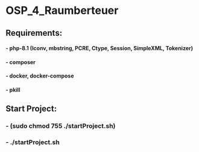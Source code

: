 # OSP_4_Raumberteuer

## Requirements:
#### - php-8.1 (Iconv, mbstring, PCRE, Ctype, Session, SimpleXML, Tokenizer)
#### - composer
#### - docker, docker-compose
#### - pkill

## Start Project:
### - (sudo chmod 755 ./startProject.sh)
### - ./startProject.sh